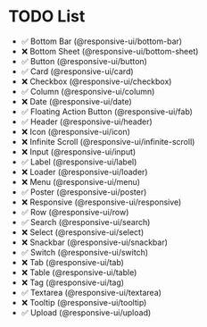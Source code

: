 # TODO List

- ✅ Bottom Bar (@responsive-ui/bottom-bar)
- ❌ Bottom Sheet (@responsive-ui/bottom-sheet)
- ✅ Button (@responsive-ui/button)
- ✅ Card (@responsive-ui/card)
- ❌ Checkbox (@responsive-ui/checkbox)
- ✅ Column (@responsive-ui/column)
- ❌ Date (@responsive-ui/date)
- ✅ Floating Action Button (@responsive-ui/fab)
- ✅ Header (@responsive-ui/header)
- ❌ Icon (@responsive-ui/icon)
- ❌ Infinite Scroll (@responsive-ui/infinite-scroll)
- ❌ Input (@responsive-ui/input)
- ✅ Label (@responsive-ui/label)
- ❌ Loader (@responsive-ui/loader)
- ❌ Menu (@responsive-ui/menu)
- ✅ Poster (@responsive-ui/poster)
- ❌ Responsive (@responsive-ui/responsive)
- ✅ Row (@responsive-ui/row)
- ✅ Search (@responsive-ui/search)
- ❌ Select (@responsive-ui/select)
- ❌ Snackbar (@responsive-ui/snackbar)
- ✅ Switch (@responsive-ui/switch)
- ❌ Tab (@responsive-ui/tab)
- ❌ Table (@responsive-ui/table)
- ❌ Tag (@responsive-ui/tag)
- ✅ Textarea (@responsive-ui/textarea)
- ❌ Tooltip (@responsive-ui/tooltip)
- ✅ Upload (@responsive-ui/upload)
